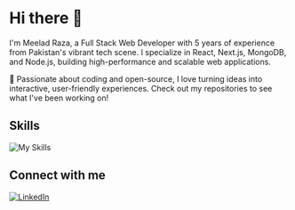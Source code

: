 # Hi there 👋

I'm Meelad Raza, a Full Stack Web Developer with 5 years of experience from Pakistan's vibrant tech scene. I specialize in React, Next.js, MongoDB, and Node.js, building high-performance and scalable web applications.

🚀 Passionate about coding and open-source, I love turning ideas into interactive, user-friendly experiences. Check out my repositories to see what I've been working on!

## Skills
![My Skills](https://skillicons.dev/icons?i=react,nextjs,firebase,nodejs,mongodb,express,js,ts,redux,bootstrap,materialui,tailwindcss,netlify,css,html)

## Connect with me
[![LinkedIn](https://img.shields.io/badge/-LinkedIn-0077B5?style=flat&logo=LinkedIn&logoColor=white)](https://www.linkedin.com/in/meelad-raza/)

